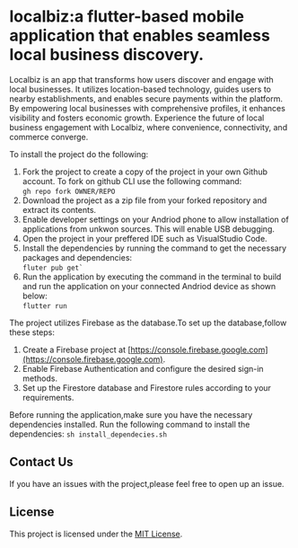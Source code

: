 # localbiz:a flutter-based mobile application that enables seamless local business discovery.

Localbiz is an  app that transforms how users discover and engage with local businesses. It utilizes location-based technology, guides users to nearby establishments, and enables secure payments within the platform. By empowering local businesses with comprehensive profiles, it enhances visibility and fosters economic growth. Experience the future of local business engagement with Localbiz, where convenience, connectivity, and commerce converge.

To install the project do the following:
1. Fork the project to create a copy of the project in your own Github account.
To fork on github CLI use the following command:                  
   <code>gh repo fork OWNER/REPO</code>
2. Download the project as a zip file from your forked repository and extract its contents.
3. Enable developer settings on your Andriod phone to allow installation of applications from unkwon sources. This will enable USB debugging.
4. Open the project in your preffered IDE such as VisualStudio Code.
5. Install the dependencies by running the command  to get the necessary packages and dependencies:                             
<code>fluter pub get`</code>
6. Run the application by executing the command in the terminal to build and run the application on your connected Andriod device as shown below:                                           
<code>flutter run</code>


The project utilizes Firebase as the database.To set up the database,follow these steps:
1. Create a Firebase project at [https://console.firebase.google.com](https://console.firebase.google.com).
2. Enable Firebase Authentication and configure the desired sign-in methods.
3. Set up the Firestore database and Firestore rules according to your requirements.


Before running the application,make sure you have the necessary dependencies installed.
Run the following command to install the dependencies:
<code>sh install_dependecies.sh</code>

## Contact Us
If you have an issues with the project,please feel free to open up an issue.

## License
This project is licensed under the [MIT License](LICENSE).

